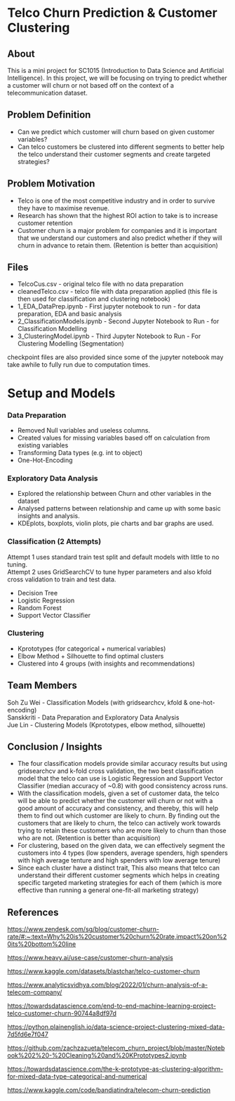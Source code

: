 # Telco Churn Prediction & Customer Clustering

## About
This is a mini project for SC1015 (Introduction to Data Science and Artificial Intelligence). In this project, we will be focusing on trying to predict whether a customer will churn or not based off on the context of a telecommunication dataset.

## Problem Definition
- Can we predict which customer will churn based on given customer variables?
- Can telco customers be clustered into different segments to better help the telco understand their customer segments and create targeted strategies?

## Problem Motivation
- Telco is one of the most competitive industry and in order to survive they have to maximise revenue.
- Research has shown that the highest ROI action to take is to increase customer retention
- Customer churn is a major problem for companies and it is important that we understand our customers and also predict whether if they will churn in advance to retain them. (Retention is better than acquisition)

## Files
- TelcoCus.csv - original telco file with no data preparation  
- cleanedTelco.csv - telco file with data preparation applied (this file is then used for classification and clustering notebook)
- 1_EDA_DataPrep.ipynb - First jupyter notebook to run - for data preparation, EDA and basic analysis
- 2_ClassificationModels.ipynb - Second Jupyter Notebook to Run - for Classification Modelling
- 3_ClusteringModel.ipynb - Third Jupyter Notebook to Run - For Clustering Modelling (Segmentation)

checkpoint files are also provided since some of the jupyter notebook may take awhile to fully run due to computation times.  


# Setup and Models
### Data Preparation
- Removed Null variables and useless columns.
- Created values for missing variables based off on calculation from existing variables
- Transforming Data types (e.g. int to object)
- One-Hot-Encoding

### Exploratory Data Analysis
- Explored the relationship between Churn and other variables in the dataset
- Analysed patterns between relationship and came up with some basic insights and analysis.
- KDEplots, boxplots, violin plots, pie charts and bar graphs are used.

### Classification (2 Attempts)
Attempt 1 uses standard train test split and default models with little to no tuning.  
Attempt 2 uses GridSearchCV to tune hyper parameters and also kfold cross validation to train and test data.
- Decision Tree
- Logistic Regression
- Random Forest
- Support Vector Classifier

### Clustering
- Kprototypes (for categorical + numerical variables)
- Elbow Method + Silhouette to find optimal clusters
- Clustered into 4 groups (with insights and recommendations)


## Team Members
Soh Zu Wei - Classification Models (with gridsearchcv, kfold & one-hot-encoding)  
Sanskkriti - Data Preparation and Exploratory Data Analysis  
Jue Lin - Clustering Models (Kprototypes, elbow method, silhouette)  

## Conclusion / Insights
- The four classification models provide similar accuracy results but using gridsearchcv and k-fold cross validation, the two best classification model that the telco can use is Logistic Regression and Support Vector Classifier (median accuracy of ~0.8) with good consistency across runs.
- With the classification models, given a set of customer data, the telco will be able to predict whether the customer will churn or not with a good amount of accuracy and consistency, and thereby, this will help them to find out which customer are likely to churn. By finding out the customers that are likely to churn, the telco can actively work towards trying to retain these customers who are more likely to churn than those who are not. (Retention is better than acquisition)
- For clustering, based on the given data, we can effectively segment the customers into 4 types (low spenders, average spenders, high spenders with high average tenture and high spenders with low average tenure)
- Since each cluster have a distinct trait, This also means that telco can understand their different customer segments which helps in creating specific targeted marketing strategies for each of them (which is more effective than running a general one-fit-all marketing strategy)

## References
https://www.zendesk.com/sg/blog/customer-churn-rate/#:~:text=Why%20is%20customer%20churn%20rate,impact%20on%20its%20bottom%20line  

https://www.heavy.ai/use-case/customer-churn-analysis  
 
https://www.kaggle.com/datasets/blastchar/telco-customer-churn  

https://www.analyticsvidhya.com/blog/2022/01/churn-analysis-of-a-telecom-company/   

https://towardsdatascience.com/end-to-end-machine-learning-project-telco-customer-churn-90744a8df97d   

https://python.plainenglish.io/data-science-project-clustering-mixed-data-7d5fd6e7f047  

https://github.com/zachzazueta/telecom_churn_project/blob/master/Notebook%202%20-%20Cleaning%20and%20KPrototypes2.ipynb  

https://towardsdatascience.com/the-k-prototype-as-clustering-algorithm-for-mixed-data-type-categorical-and-numerical

https://www.kaggle.com/code/bandiatindra/telecom-churn-prediction








